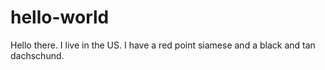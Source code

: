 # hello-world

Hello there.  I live in the US.  I have a red point siamese and a black and tan dachschund. 
